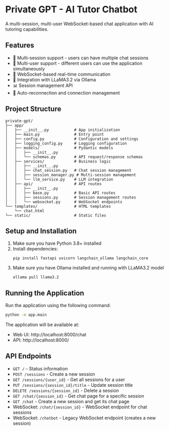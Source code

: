 # Private GPT - AI Tutor Chatbot

A multi-session, multi-user WebSocket-based chat application with AI tutoring capabilities.

## Features

- 🔄 Multi-session support - users can have multiple chat sessions
- 👥 Multi-user support - different users can use the application simultaneously
- 🔌 WebSocket-based real-time communication
- 🤖 Integration with LLaMA3.2 via Ollama
- 📊 Session management API
- 🏃 Auto-reconnection and connection management

## Project Structure

```
private-gpt/
├── app/
│   ├── __init__.py           # App initialization
│   ├── main.py               # Entry point
│   ├── config.py             # Configuration and settings
│   ├── logging_config.py     # Logging configuration
│   ├── models/               # Pydantic models
│   │   ├── __init__.py
│   │   └── schemas.py        # API request/response schemas
│   ├── services/             # Business logic
│   │   ├── __init__.py
│   │   ├── chat_session.py   # Chat session management
│   │   ├── session_manager.py # Multi-session management
│   │   └── llm_service.py    # LLM integration
│   ├── api/                  # API routes
│   │   ├── __init__.py
│   │   ├── base.py           # Basic API routes
│   │   ├── sessions.py       # Session management routes
│   │   └── websocket.py      # WebSocket endpoints
└── templates/                # HTML templates
    └── chat.html
└── static/                   # Static files
```

## Setup and Installation

1. Make sure you have Python 3.8+ installed
2. Install dependencies:
   ```
   pip install fastapi uvicorn langchain_ollama langchain_core
   ```
3. Make sure you have Ollama installed and running with LLaMA3.2 model
   ```
   ollama pull llama3.2
   ```

## Running the Application

Run the application using the following command:

```bash
python -m app.main
```

The application will be available at:
- Web UI: http://localhost:8000/chat
- API: http://localhost:8000/

## API Endpoints

- `GET /` - Status information
- `POST /sessions` - Create a new session
- `GET /sessions/{user_id}` - Get all sessions for a user
- `PUT /sessions/{session_id}/title` - Update session title
- `DELETE /sessions/{session_id}` - Delete a session
- `GET /chat/{session_id}` - Get chat page for a specific session
- `GET /chat` - Create a new session and get its chat page
- WebSocket: `/chat/{session_id}` - WebSocket endpoint for chat sessions
- WebSocket: `/chatbot` - Legacy WebSocket endpoint (creates a new session) 